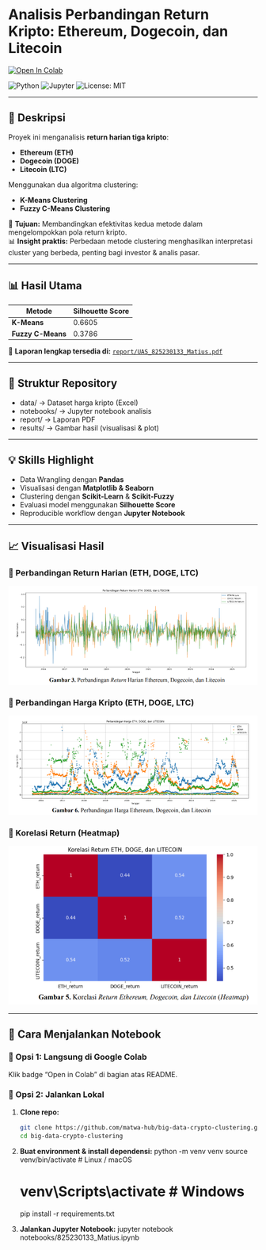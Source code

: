 # Analisis Perbandingan Return Kripto: Ethereum, Dogecoin, dan Litecoin

[![Open In Colab](https://colab.research.google.com/assets/colab-badge.svg)](https://colab.research.google.com/github/matwa-hub/big-data-crypto-clustering/blob/main/notebooks/825230133_Matius.ipynb)

![Python](https://img.shields.io/badge/Python-3.10-blue)
![Jupyter](https://img.shields.io/badge/Jupyter-Notebook-orange)
![License: MIT](https://img.shields.io/badge/License-MIT-green.svg)

---

## 📌 Deskripsi
Proyek ini menganalisis **return harian tiga kripto**:  
- **Ethereum (ETH)**  
- **Dogecoin (DOGE)**  
- **Litecoin (LTC)**  

Menggunakan dua algoritma clustering:  
- **K-Means Clustering**  
- **Fuzzy C-Means Clustering**

🎯 **Tujuan:** Membandingkan efektivitas kedua metode dalam mengelompokkan pola return kripto.  
📊 **Insight praktis:** Perbedaan metode clustering menghasilkan interpretasi cluster yang berbeda, penting bagi investor & analis pasar.

---

## 📊 Hasil Utama
| Metode              | Silhouette Score |
|---------------------|------------------|
| **K-Means**         | 0.6605 |
| **Fuzzy C-Means**   | 0.3786 |

📄 **Laporan lengkap tersedia di:** [`report/UAS_825230133_Matius.pdf`](report/UAS_825230133_Matius.pdf)

---

## 📂 Struktur Repository
- data/ → Dataset harga kripto (Excel)
- notebooks/ → Jupyter notebook analisis
- report/ → Laporan PDF
- results/ → Gambar hasil (visualisasi & plot)

---

## 💡 Skills Highlight
- Data Wrangling dengan **Pandas**
- Visualisasi dengan **Matplotlib & Seaborn**
- Clustering dengan **Scikit-Learn** & **Scikit-Fuzzy**
- Evaluasi model menggunakan **Silhouette Score**
- Reproducible workflow dengan **Jupyter Notebook**

---

## 📈 Visualisasi Hasil

### 🔹 Perbandingan Return Harian (ETH, DOGE, LTC)
![Perbandingan Return](results/returns_comparison.png)

### 🔹 Perbandingan Harga Kripto (ETH, DOGE, LTC)
![Perbandingan Harga](results/price_comparison.png)

### 🔹 Korelasi Return (Heatmap)
![Korelasi Return](results/returns_correlation.png)

---

## 🚀 Cara Menjalankan Notebook
### 🔹 Opsi 1: Langsung di Google Colab
Klik badge “Open in Colab” di bagian atas README.

### 🔹 Opsi 2: Jalankan Lokal
1. **Clone repo:**
   ```bash
   git clone https://github.com/matwa-hub/big-data-crypto-clustering.git
   cd big-data-crypto-clustering
   
2. **Buat environment & install dependensi:**
   python -m venv venv
   source venv/bin/activate    # Linux / macOS
   # venv\Scripts\activate     # Windows
   pip install -r requirements.txt

3. **Jalankan Jupyter Notebook:**
   jupyter notebook notebooks/825230133_Matius.ipynb
